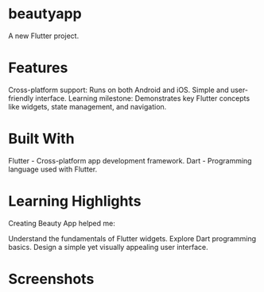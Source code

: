 # beautyapp

A new Flutter project.

# Features
Cross-platform support: Runs on both Android and iOS.
Simple and user-friendly interface.
Learning milestone: Demonstrates key Flutter concepts like widgets, state management, and navigation.

# Built With
Flutter - Cross-platform app development framework.
Dart - Programming language used with Flutter.

# Learning Highlights
Creating Beauty App helped me:

Understand the fundamentals of Flutter widgets.
Explore Dart programming basics.
Design a simple yet visually appealing user interface.

# Screenshots
